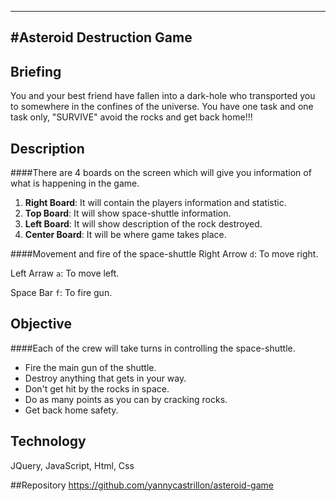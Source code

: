 ---
#Asteroid Destruction Game
--

## Briefing
You and your best friend have fallen into a dark-hole who transported you to somewhere in the confines of the universe. You have one task and one task only, "SURVIVE" avoid the rocks and get back home!!!

## Description 
####There are 4 boards on the screen which will give you information of what is happening in the game.

1. 	**Right Board**: It will contain the players information and statistic.
2. **Top Board**: It will show space-shuttle information.
3. **Left Board**: It will show description of the rock destroyed.
4. **Center Board**: It will be where game takes place.

####Movement and fire of the space-shuttle
Right Arrow `d`: To move right.


Left Arraw  `a`: To move left.

Space Bar `f`: To fire gun.

## Objective
####Each of the crew will take turns in controlling the space-shuttle.

* Fire the main gun of the shuttle.
* Destroy anything that gets in your way.
* Don't get hit by the rocks in space.
* Do as many points as you can by cracking rocks.
* Get back home safety.

## Technology
JQuery, JavaScript, Html, Css

##Repository
https://github.com/yannycastrillon/asteroid-game



